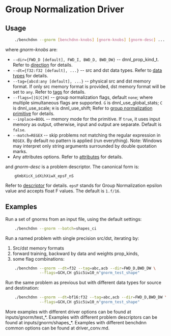 # Group Normalization Driver

## Usage
``` sh
    ./benchdnn --gnorm [benchdnn-knobs] [gnorm-knobs] [gnorm-desc] ...
```

where *gnorm-knobs* are:

 - `--dir={FWD_D [default], FWD_I, BWD_D, BWD_DW}` -- dnnl_prop_kind_t.
            Refer to [direction](knobs_dir.md) for details.
 - `--dt={f32:f32 [default], ...}` -- src and dst data types.
            Refer to [data types](knobs_dt.md) for details.
 - `--tag={abcd:any [default], ...}` -- physical src and dst memory format.
            If only src memory format is provided, dst memory format will be set
            to `any`. Refer to [tags](knobs_tag.md) for details.
 - `--flags=[|G|C|H]` -- group normalization flags, default `none`; where
            multiple simultaneous flags are supported.
            `G` is dnnl_use_global_stats;
            `C` is dnnl_use_scale;
            `H` is dnnl_use_shift;
            Refer to [group normalization primitive](https://oneapi-src.github.io/oneDNN/dev_guide_group_normalization.html)
            for details.
 - `--inplace=BOOL` -- memory mode for the primitive. If `true`, it uses input
            memory as output, otherwise, input and output are separate.
            Default is `false`.
 - `--match=REGEX` -- skip problems not matching the regular expression in
            `REGEX`. By default no pattern is applied (run everything).
            Note: Windows may interpret only string arguments surrounded by
            double quotation marks.
 - Any attributes options. Refer to [attributes](knobs_attr.md) for details.

and *gnorm-desc* is a problem descriptor. The canonical form is:
```
    gXmbXicX_idXihXiwX_epsF_nS
```
Refer to [descriptor](knobs_desc.md) for details. `epsF` stands for Group
Normalization epsilon value and accepts float F values. The default is `1.f/16`.


## Examples

Run a set of gnorms from an input file, using the default settings:
``` sh
    ./benchdnn --gnorm --batch=shapes_ci
```

Run a named problem with single precision src/dst, iterating by:
1) Src/dst memory formats
2) forward training, backward by data and weights prop_kinds,
3) some flag combinations:
``` sh
    ./benchdnn --gnorm --dt=f32 --tag=abc,acb --dir=FWD_D,BWD_DW \
               --flags=GCH,CH g5ic5iw10_n"gnorm_test_shape"
```

Run the same problem as previous but with different data types for source and
destination:
``` sh
    ./benchdnn --gnorm --dt=bf16:f32 --tag=abc,acb --dir=FWD_D,BWD_DW \
               --flags=GCH,CH g5ic5iw10_n"gnorm_test_shape"
```

More examples with different driver options can be found at
inputs/gnorm/test_\*. Examples with different problem descriptors can be found
at inputs/gnorm/shapes_\*. Examples with different benchdnn common options can
be found at driver_conv.md.

